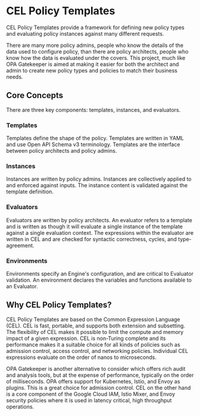 # CEL Policy Templates

CEL Policy Templates provide a framework for defining new policy types and
evaluating policy instances against many different requests. 

There are many more policy admins, people who know the details of the data used
to configure policy, than there are policy architects, people who know how the
data is evaluated under the covers. This project, much like OPA Gatekeeper is
aimed at making it easier for both the architect and admin to create new policy
types and policies to match their business needs.

## Core Concepts

There are three key components: templates, instances, and evaluators.

### Templates

Templates define the shape of the policy. Templates are written in YAML and use
Open API Schema v3 terminology. Templates are the interface between policy
architects and policy admins.

### Instances

Instances are written by policy admins. Instances are collectively applied to
and enforced against inputs. The instance content is validated against the
template definition. 

### Evaluators

Evaluators are written by policy architects. An evaluator refers to a template
and is written as though it will evaluate a single instance of the template
against a single evaluation context. The expressions within the evaluator
are written in CEL and are checked for syntactic correctness, cycles, and
type-agreement.

### Environments

Environments specify an Engine's configuration, and are critical to Evaluator
validation. An environment declares the variables and functions available to
an Evaluator.

## Why CEL Policy Templates?

CEL Policy Templates are based on the Common Expression Language (CEL). CEL
is fast, portable, and supports both extension and subsetting. The flexibility
of CEL makes it possible to limit the compute and memory impact of a given
expression. CEL is non-Turing complete and its performance makes it a suitable
choice for all kinds of policies such as admission control, access control,
and networking policies. Individual CEL expressions evaluate on the order of
nanos to microseconds.

OPA Gatekeeper is another alternative to consider which offers rich audit and
analysis tools, but at the expense of performance, typically on the order of
milliseconds. OPA offers support for Kubernetes, Istio, and Envoy as plugins.
This is a great choice for admission control. CEL on the other hand is a core
component of the Google Cloud IAM, Istio Mixer, and Envoy security policies
where it is used in latency critical, high throughput operations.
